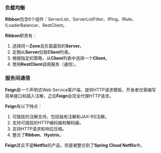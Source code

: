 ### 负载均衡

**Ribbon**包含6个组件：ServerList、ServerListFilter、IPing、IRule、ILoaderBalancer、RestClient。

**Ribbon**职责有：

1. 选择同一**Zone**且负载最轻的**Server**。
2. 定期从**Server**拉取**Client**列表。
3. 根据指定的策略，从**Client**列表中选择一个**Client**。
4. 使用**RestClient**调用服务（通信）。



### 服务间通信

**Feign**是一个声明式Web Service客户端，提供HTTP请求模板，开发者仅需编写简单接口和插入注解，之后**Feign**会完全代理HTTP请求。

**Feign**有以下特点：

1. 可插拔的注解支持，包括独有注解和JAX-RS注解。
2. 支持可插拔的HTTP编码器和解码器。
3. 支持HTTP请求和响应压缩。
4. 整合了**Ribbon**、**Hystrix**。

**Feign**其实不是**Netflix**的产品，但是被整合到了**Spring Cloud Netflix**中。